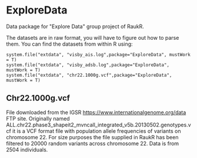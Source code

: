 # ExploreData
Data package for "Explore Data" group project of RaukR.

The datasets are in raw format, you will have to figure out how to parse them.
You can find the datasets from within R using:

```
system.file("extdata", "visby_ais.log",package="ExploreData", mustWork = T)
system.file("extdata", "visby_adsb.log",package="ExploreData", mustWork = T)
system.file("extdata", "chr22.1000g.vcf",package="ExploreData", mustWork = T)
```

## Chr22.1000g.vcf

File downloaded from the IGSR https://www.internationalgenome.org/data FTP site.
Originally named ALL.chr22.phase3_shapeit2_mvncall_integrated_v5b.20130502.genotypes.vcf it is a VCF format file with population allele frequencies of variants on chromosome 22. For size purposes the file supplied in RaukR has been filtered to 20000 random variants across chromosome 22.
Data is from 2504 individuals. 

